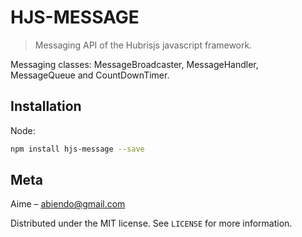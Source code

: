 # HJS-MESSAGE
> Messaging API of the Hubrisjs javascript framework.

Messaging classes: MessageBroadcaster, MessageHandler, MessageQueue and CountDownTimer.

## Installation

Node:

```sh
npm install hjs-message --save
```

## Meta

Aime – abiendo@gmail.com

Distributed under the MIT license. See ``LICENSE`` for more information.
